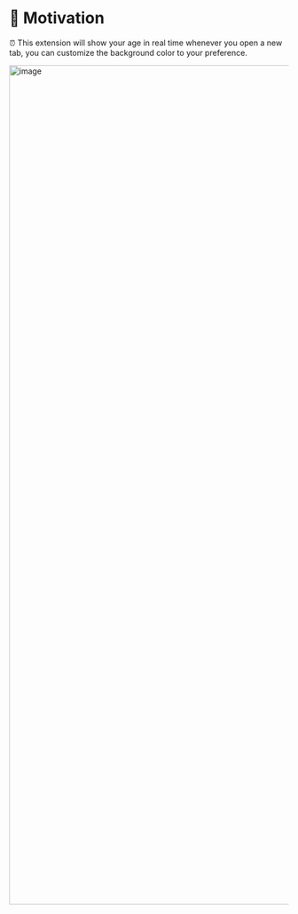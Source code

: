 👋 Motivation
========

⏰ This extension will show your age in real time whenever you open a new tab, you can customize the background color to your preference. 

<img width="1512" alt="image" src="https://github.com/davidawad/motivation-dark-theme/assets/4019054/83ac16b5-6b74-46e3-a865-5caf57838e5c">
